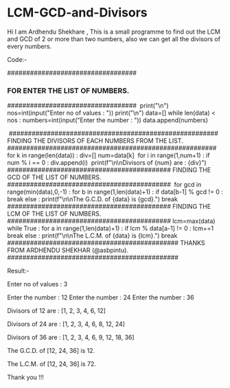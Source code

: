 # LCM-GCD-and-Divisors
Hi I am Ardhendu Shekhare , This is a small programme to find out the LCM and GCD of 2 or more than two numbers, also we can get all the divisors of every numbers.


Code:-

##################################
###  FOR ENTER THE LIST OF NUMBERS. 
##################################
​
print("\n")
nos=int(input("Enter no of values : "))
print("\n")
data=[]
while len(data) < nos :
    numbers=int(input("Enter the number : "))
    data.append(numbers)

​
#######################################################
 FINDING THE DIVISORS OF EACH NUMBERS FROM THE LIST. 
#######################################################
​
for k in range(len(data)) :
    div=[]
    num=data[k]
​
    for i in range(1,num+1) :
        if num % i == 0 :
            div.append(i)
​
    print(f"\n\nDivisors of {num} are : {div}")
​
###########################################
  FINDING THE GCD OF THE LIST OF NUMBERS. 
###########################################
​
for gcd in range(min(data),0,-1) :
    for b in range(1,len(data)+1) :
        if data[b-1] % gcd != 0 :
            break
    else :
        print(f"\n\nThe G.C.D. of {data} is {gcd}.")
        break
​
###########################################
  FINDING THE LCM OF THE LIST OF NUMBERS. 
###########################################
​
lcm=max(data)
while True :
    for a in range(1,len(data)+1) :
        if lcm % data[a-1] != 0 :
            lcm+=1
            break
    else :
        print(f"\n\nThe L.C.M. of {data} is {lcm}.")
        break
​
#############################################
 THANKS FROM ARDHENDU SHEKHAR (@asbpintu). 
#############################################

Result:-

Enter no of values : 3


Enter the number : 12
Enter the number : 24
Enter the number : 36


Divisors of 12 are : [1, 2, 3, 4, 6, 12]


Divisors of 24 are : [1, 2, 3, 4, 6, 8, 12, 24]


Divisors of 36 are : [1, 2, 3, 4, 6, 9, 12, 18, 36]


The G.C.D. of [12, 24, 36] is 12.


The L.C.M. of [12, 24, 36] is 72.


Thank you !!!
